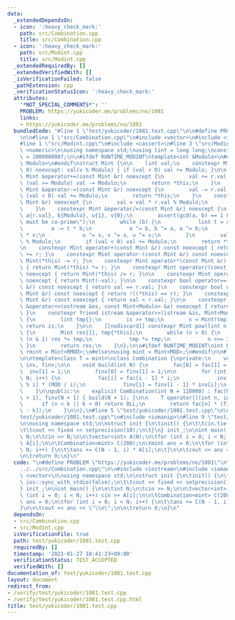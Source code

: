 ```yaml
---
data:
  _extendedDependsOn:
  - icon: ':heavy_check_mark:'
    path: src/Combination.cpp
    title: src/Combination.cpp
  - icon: ':heavy_check_mark:'
    path: src/Modint.cpp
    title: src/Modint.cpp
  _extendedRequiredBy: []
  _extendedVerifiedWith: []
  _isVerificationFailed: false
  _pathExtension: cpp
  _verificationStatusIcon: ':heavy_check_mark:'
  attributes:
    '*NOT_SPECIAL_COMMENTS*': ''
    PROBLEM: https://yukicoder.me/problems/no/1081
    links:
    - https://yukicoder.me/problems/no/1081
  bundledCode: "#line 1 \"test/yukicoder/1081.test.cpp\"\n\n#define PROBLEM \"https://yukicoder.me/problems/no/1081\"\
    \n\n#line 1 \"src/Combination.cpp\"\n#include <vector>\n#include <iostream>\n\n\
    #line 1 \"src/Modint.cpp\"\n#include <cassert>\n#line 3 \"src/Modint.cpp\"\n#include\
    \ <numeric>\n\nusing namespace std;\nusing lint = long long;\nconstexpr int MOD\
    \ = 1000000007;\n\n#ifdef RUNTIME_MODINT\ntemplate<int &Modulo>\n#else\n\ntemplate<int\
    \ Modulo>\n#endif\nstruct Mint {\n\n    lint val;\n    constexpr Mint(lint v =\
    \ 0) noexcept: val(v % Modulo) { if (val < 0) val += Modulo; }\n\n    constexpr\
    \ Mint &operator+=(const Mint &r) noexcept {\n        val += r.val;\n        if\
    \ (val >= Modulo) val -= Modulo;\n        return *this;\n    }\n    constexpr\
    \ Mint &operator-=(const Mint &r) noexcept {\n        val -= r.val;\n        if\
    \ (val < 0) val += Modulo;\n        return *this;\n    }\n    constexpr Mint &operator*=(const\
    \ Mint &r) noexcept {\n        val = val * r.val % Modulo;\n        return *this;\n\
    \    }\n    constexpr Mint &operator/=(const Mint &r) noexcept {\n        lint\
    \ a{r.val}, b{Modulo}, u{1}, v{0};\n        assert(gcd(a, b) == 1 && \"a and b\
    \ must be co-prime\");\n        while (b) {\n            lint t = a / b;\n   \
    \         a -= t * b;\n            a ^= b, b ^= a, a ^= b;\n            u -= t\
    \ * v;\n            u ^= v, v ^= u, u ^= v;\n        }\n        val = val * u\
    \ % Modulo;\n        if (val < 0) val += Modulo;\n        return *this;\n    }\n\
    \n    constexpr Mint operator+(const Mint &r) const noexcept { return Mint(*this)\
    \ += r; }\n    constexpr Mint operator-(const Mint &r) const noexcept { return\
    \ Mint(*this) -= r; }\n    constexpr Mint operator*(const Mint &r) const noexcept\
    \ { return Mint(*this) *= r; }\n    constexpr Mint operator/(const Mint &r) const\
    \ noexcept { return Mint(*this) /= r; }\n\n    constexpr Mint operator-() const\
    \ noexcept { return Mint(-val); }\n\n    constexpr bool operator==(const Mint\
    \ &r) const noexcept { return val == r.val; }\n    constexpr bool operator!=(const\
    \ Mint &r) const noexcept { return !((*this) == r); }\n    constexpr bool operator<(const\
    \ Mint &r) const noexcept { return val < r.val; }\n\n    constexpr friend ostream\
    \ &operator<<(ostream &os, const Mint<Modulo> &x) noexcept { return os << x.val;\
    \ }\n    constexpr friend istream &operator>>(istream &is, Mint<Modulo> &x) noexcept\
    \ {\n        lint tmp{};\n        is >> tmp;\n        x = Mint(tmp);\n       \
    \ return is;\n    }\n\n    [[nodiscard]] constexpr Mint pow(lint n) const noexcept\
    \ {\n        Mint res{1}, tmp{*this};\n        while (n > 0) {\n            if\
    \ (n & 1) res *= tmp;\n            tmp *= tmp;\n            n >>= 1;\n       \
    \ }\n        return res;\n    }\n};\n\n#ifdef RUNTIME_MODINT\nint RMOD;\nusing\
    \ rmint = Mint<RMOD>;\n#else\nusing mint = Mint<MOD>;\n#endif\n\n#line 5 \"src/Combination.cpp\"\
    \n\ntemplate<class T = mint>\nclass Combination {\nprivate:\n    vector<T> fac,\
    \ inv, finv;\n\n    void build(int N) {\n        fac[0] = fac[1] = 1;\n      \
    \  inv[1] = 1;\n        finv[0] = finv[1] = 1;\n\n        for (int i = 2; i <\
    \ N; i++) {\n            fac[i] = fac[i - 1] * i;\n            inv[i] = -inv[MOD\
    \ % i] * (MOD / i);\n            finv[i] = finv[i - 1] * inv[i];\n        }\n\
    \    }\n\npublic:\n    explicit Combination(int N = 110000) : fac(N + 1), inv(N\
    \ + 1), finv(N + 1) { build(N + 1); }\n\n    T operator()(int n, int k) {\n  \
    \      if (n < k || k < 0) return 0LL;\n        return fac[n] * (finv[k] * finv[n\
    \ - k]);\n    }\n\n};\n#line 5 \"test/yukicoder/1081.test.cpp\"\n\n#line 7 \"\
    test/yukicoder/1081.test.cpp\"\n#include <iomanip>\n#line 9 \"test/yukicoder/1081.test.cpp\"\
    \n\nusing namespace std;\n\nstruct init {\n\tinit() {\n\t\tcin.tie(nullptr); ios::sync_with_stdio(false);\n\
    \t\tcout << fixed << setprecision(10);\n\t}\n} init_;\n\nint main() {\n\n\tint\
    \ N;\n\tcin >> N;\n\n\tvector<int> A(N);\n\tfor (int i = 0; i < N; i++) cin >>\
    \ A[i];\n\n\tCombination<mint> C(200);\n\tmint ans = 0;\n\tfor (int i = 0; i <\
    \ N; i++) {\n\t\tans += C(N - 1, i) * A[i];\n\t}\n\n\tcout << ans << \"\\n\";\n\
    \n\treturn 0;\n}\n"
  code: "\n#define PROBLEM \"https://yukicoder.me/problems/no/1081\"\n\n#include \"\
    ../../src/Combination.cpp\"\n\n#include <iostream>\n#include <iomanip>\n#include\
    \ <vector>\n\nusing namespace std;\n\nstruct init {\n\tinit() {\n\t\tcin.tie(nullptr);\
    \ ios::sync_with_stdio(false);\n\t\tcout << fixed << setprecision(10);\n\t}\n\
    } init_;\n\nint main() {\n\n\tint N;\n\tcin >> N;\n\n\tvector<int> A(N);\n\tfor\
    \ (int i = 0; i < N; i++) cin >> A[i];\n\n\tCombination<mint> C(200);\n\tmint\
    \ ans = 0;\n\tfor (int i = 0; i < N; i++) {\n\t\tans += C(N - 1, i) * A[i];\n\t\
    }\n\n\tcout << ans << \"\\n\";\n\n\treturn 0;\n}\n"
  dependsOn:
  - src/Combination.cpp
  - src/Modint.cpp
  isVerificationFile: true
  path: test/yukicoder/1081.test.cpp
  requiredBy: []
  timestamp: '2021-01-27 10:41:23+09:00'
  verificationStatus: TEST_ACCEPTED
  verifiedWith: []
documentation_of: test/yukicoder/1081.test.cpp
layout: document
redirect_from:
- /verify/test/yukicoder/1081.test.cpp
- /verify/test/yukicoder/1081.test.cpp.html
title: test/yukicoder/1081.test.cpp
---
```

